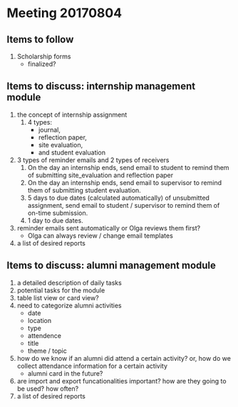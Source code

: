 # Meeting 20170804

## Items to follow
1. Scholarship forms
    * finalized?
    
## Items to discuss: internship management module
1. the concept of internship assignment
    1. 4 types: 
        * journal, 
        * reflection paper, 
        * site evaluation, 
        * and student evaluation
1. 3 types of reminder emails and 2 types of receivers
    1. On the day an internship ends, send email to student to remind them of submitting site_evaluation and reflection paper
    2. On the day an internship ends, send email to supervisor to remind them of submitting student evaluation.
    3. 5 days to due dates (calculated automatically) of unsubmitted assignment, send email to student / supervisor to remind them of on-time submission.
    4. 1 day to due dates.
1. reminder emails sent automatically or Olga reviews them first?
    * Olga can always review / change email templates
1. a list of desired reports


## Items to discuss: alumni management module 
1. a detailed description of daily tasks
1. potential tasks for the module
1. table list view or card view?
1. need to categorize alumni activities
    * date
    * location
    * type
    * attendence
    * title
    * theme / topic
1. how do we know if an alumni did attend a certain activity? or, how do we collect attendance information for a certain activity
    * alumni card in the future?
1. are import and export funcationalities important? how are they going to be used? how often?
1. a list of desired reports
